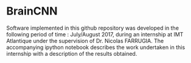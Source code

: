 # BrainCNN
Software implemented in this github repository was developed in the following period of time : July/August 2017, during an internship at IMT Atlantique under the supervision of Dr. Nicolas FARRUGIA. The accompanying ipython notebook describes the work undertaken in this internship with a description of the results obtained.